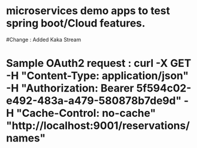 # microservices demo apps to test spring boot/Cloud features.

#Change : Added Kaka Stream

# Sample OAuth2 request : curl -X GET -H "Content-Type: application/json" -H "Authorization: Bearer 5f594c02-e492-483a-a479-580878b7de9d" -H "Cache-Control: no-cache" "http://localhost:9001/reservations/names"
